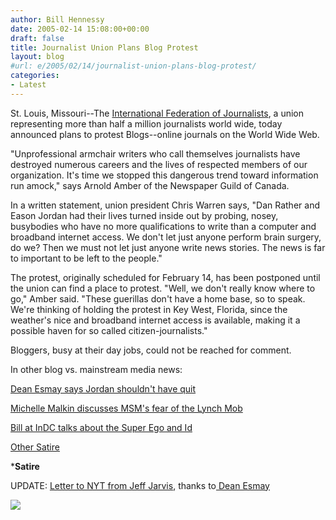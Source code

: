 ```yaml
---
author: Bill Hennessy
date: 2005-02-14 15:08:00+00:00
draft: false
title: Journalist Union Plans Blog Protest
layout: blog
#url: e/2005/02/14/journalist-union-plans-blog-protest/
categories:
- Latest
---
```


St. Louis, Missouri--The [International Federation of Journalists](https://www.ifj.org/default.asp?Issue=NOAM&Language=EN), a union representing more than half a million journalists world wide, today announced plans to protest Blogs--online journals on the World Wide Web.




"Unprofessional armchair writers who call themselves journalists have destroyed numerous careers and the lives of respected members of our organization. It's time we stopped this dangerous trend toward information run amock," says Arnold Amber of the Newspaper Guild of Canada.




In a written statement, union president Chris Warren says, "Dan Rather and Eason Jordan had their lives turned inside out by probing, nosey, busybodies who have no more qualifications to write than a computer and broadband internet access. We don't let just anyone perform brain surgery, do we? Then we must not let just anyone write news stories. The news is far to important to be left to the people."




The protest, originally scheduled for February 14, has been postponed until the union can find a place to protest. "Well, we don't really know where to go," Amber said. "These guerillas don't have a home base, so to speak. We're thinking of holding the protest in Key West, Florida, since the weather's nice and broadband internet access is available, making it a possible haven for so called citizen-journalists."




Bloggers, busy at their day jobs, could not be reached for comment.




In other blog vs. mainstream media news:




[Dean Esmay says Jordan shouldn't have quit](https://www.deanesmay.com/posts/1108382663.shtml)




[Michelle Malkin discusses MSM's fear of the Lynch Mob](https://michellemalkin.com/archives/001510.htm)




[Bill at InDC talks about the Super Ego and Id](https://www.indcjournal.com/archives/001558.php)




[Other Satire](https://blog.billhennessy.com/blogs/hennessys_view/archive/2005/02/13/1058.aspx)





*****Satire****



UPDATE: [Letter to NYT from Jeff Jarvis](https://www.buzzmachine.com/archives/2005_02_14.html#009061), thanks to[ Dean Esmay](https://www.deanesmay.com/posts/1108475862.shtml)

![](https://blog.billhennessy.com/aggbug.aspx?PostID=1061)

